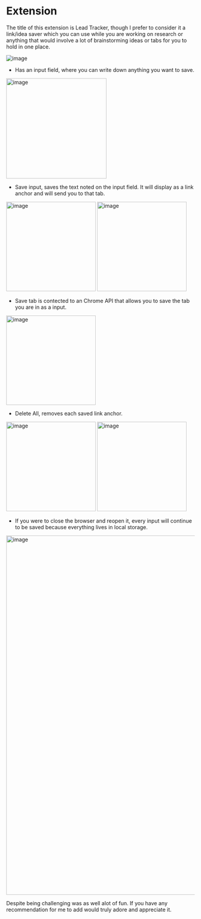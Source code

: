 # Extension
 
The title of this extension is Lead Tracker, though I prefer to consider it a link/idea saver which you can use while you are working on research or anything that would involve a lot of brainstorming ideas or tabs for you to hold in one place.

![image](https://user-images.githubusercontent.com/104035433/211209907-4f404a08-4915-4405-8df2-1f6c3a55e852.png)

 - Has an input field, where you can write down anything you want to save.
 
<img width="268" alt="image" src="https://user-images.githubusercontent.com/104035433/211210022-4a88a083-1e28-4be3-ab9d-1b1a17edfd0f.png">

 - Save input, saves the text noted on the input field. It will display as a link anchor and will send you to that tab.
 
 <img width="239" alt="image" src="https://user-images.githubusercontent.com/104035433/211210074-c0791bbd-f748-42e4-bf7a-35ef05897396.png">
<img width="239" alt="image" src="https://user-images.githubusercontent.com/104035433/211210086-b899052a-5850-4868-b30e-d9a842c569ea.png">

 - Save tab is contected to an Chrome API that allows you to save the tab you are in as a input.
 
<img width="239" alt="image" src="https://user-images.githubusercontent.com/104035433/211210245-b543ab41-5354-4eaa-a6ae-05b9071def09.png">

 - Delete All, removes each saved link anchor.
 
 <img width="239" alt="image" src="https://user-images.githubusercontent.com/104035433/211210535-aa29427b-f6b3-44b6-8908-dee98804132a.png">
<img width="239" alt="image" src="https://user-images.githubusercontent.com/104035433/211210548-399f04b1-7b95-40f1-a088-9e1176f2afc0.png">

 - If you were to close the browser and reopen it, every input will continue to be saved because everything lives in local storage.
 <img width="960" alt="image" src="https://user-images.githubusercontent.com/104035433/211210859-7d8074c1-8d3a-4250-a641-31007c3c3fef.png">

Despite being challenging was as well alot of fun. If you have any recommendation for me to add would truly adore and appreciate it.
